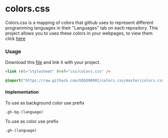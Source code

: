 # colors.css
Colors.css is a mapping of colors that github uses to represent different programming languages in their "Languages" tab on each repository. This project allows you to uses these colors in your webpages, to view them click [here](#colors)

### Usage
Download this  [file](https://github.com/GOGO98901/colors.css/blob/master/colors.css) and link it with your project.
```html
<link rel="stylesheet" href="css/colors.css" />
```
```css
@import("https://raw.githack.com/GOGO98901/colors.css/master/colors.css")
```
#### Implementation
To use as background color use prefix
```
.gh-bg-(language)
```
To use as color use prefix
```
.gh-(language)
```
